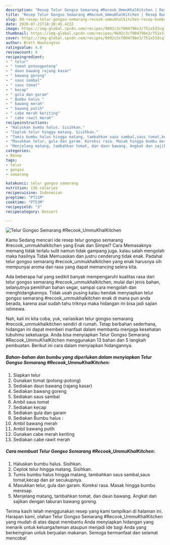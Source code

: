 ```yaml
---
description: "Resep Telur Gongso Semarang #Recook_UmmuKhalKitchen | Resep Bumbu Telur Gongso Semarang #Recook_UmmuKhalKitchen Yang Sedap"
title: "Resep Telur Gongso Semarang #Recook_UmmuKhalKitchen | Resep Bumbu Telur Gongso Semarang #Recook_UmmuKhalKitchen Yang Sedap"
slug: 99-resep-telur-gongso-semarang-recook-ummukhalkitchen-resep-bumbu-telur-gongso-semarang-recook-ummukhalkitchen-yang-sedap
date: 2020-07-21T18:30:45.422Z
image: https://img-global.cpcdn.com/recipes/9692c3cf004796e3/751x532cq70/telur-gongso-semarang-recook_ummukhalkitchen-foto-resep-utama.jpg
thumbnail: https://img-global.cpcdn.com/recipes/9692c3cf004796e3/751x532cq70/telur-gongso-semarang-recook_ummukhalkitchen-foto-resep-utama.jpg
cover: https://img-global.cpcdn.com/recipes/9692c3cf004796e3/751x532cq70/telur-gongso-semarang-recook_ummukhalkitchen-foto-resep-utama.jpg
author: Brett Washington
ratingvalue: 4.8
reviewcount: 4
recipeingredient:
- " telur"
- " tomat potongpotong"
- " daun bawang rajang kasar"
- " bawang goreng"
- " saus sambal"
- " saus tomat"
- " kecap"
- " gula dan garam"
- " Bumbu halus "
- " bawang merah"
- " bawang putih"
- " cabe merah keriting"
- " cabe rawit merah"
recipeinstructions:
- "Haluskan bumbu halus. Sisihkan."
- "Ceplok telur hingga matang. Sisihkan."
- "Tumis bumbu halus hingga matang, tambahkan saus sambal,saus tomat,kecap dan air secukupnya."
- "Masukkan telur, gula dan garam. Koreksi rasa. Masak hingga bumbu meresap."
- "Menjelang matang, tambahkan tomat, dan daun bawang. Angkat dan sajikan dengan taburan bawang goreng."
categories:
- Resep
tags:
- telur
- gongso
- semarang

katakunci: telur gongso semarang 
nutrition: 136 calories
recipecuisine: Indonesian
preptime: "PT21M"
cooktime: "PT53M"
recipeyield: "3"
recipecategory: Dessert

---
```



![Telur Gongso Semarang #Recook_UmmuKhalKitchen](https://img-global.cpcdn.com/recipes/9692c3cf004796e3/751x532cq70/telur-gongso-semarang-recook_ummukhalkitchen-foto-resep-utama.jpg)

Kamu Sedang mencari ide resep telur gongso semarang #recook_ummukhalkitchen yang Enak dan Simpel? Cara Memasaknya memang tidak terlalu sulit namun tidak gampang juga. kalau salah mengolah maka hasilnya Tidak Memuaskan dan justru cenderung tidak enak. Padahal telur gongso semarang #recook_ummukhalkitchen yang enak harusnya sih mempunyai aroma dan rasa yang dapat memancing selera kita.

Ada beberapa hal yang sedikit banyak mempengaruhi kualitas rasa dari telur gongso semarang #recook_ummukhalkitchen, mulai dari jenis bahan, selanjutnya pemilihan bahan segar, sampai cara mengolah dan menghidangkannya. Tidak usah pusing kalau hendak menyiapkan telur gongso semarang #recook_ummukhalkitchen enak di mana pun anda berada, karena asal sudah tahu triknya maka hidangan ini bisa jadi sajian istimewa.




Nah, kali ini kita coba, yuk, variasikan telur gongso semarang #recook_ummukhalkitchen sendiri di rumah. Tetap berbahan sederhana, hidangan ini dapat memberi manfaat dalam membantu menjaga kesehatan tubuhmu sekeluarga. Anda bisa menyiapkan Telur Gongso Semarang #Recook_UmmuKhalKitchen menggunakan 13 bahan dan 5 langkah pembuatan. Berikut ini cara dalam menyiapkan hidangannya.

<!--inarticleads1-->

##### Bahan-bahan dan bumbu yang diperlukan dalam menyiapkan Telur Gongso Semarang #Recook_UmmuKhalKitchen:

1. Siapkan  telur
1. Gunakan  tomat (potong-potong)
1. Sediakan  daun bawang (rajang kasar)
1. Sediakan  bawang goreng
1. Sediakan  saus sambal
1. Ambil  saus tomat
1. Sediakan  kecap
1. Sediakan  gula dan garam
1. Sediakan  Bumbu halus :
1. Ambil  bawang merah
1. Ambil  bawang putih
1. Gunakan  cabe merah keriting
1. Sediakan  cabe rawit merah




<!--inarticleads2-->

##### Cara membuat Telur Gongso Semarang #Recook_UmmuKhalKitchen:

1. Haluskan bumbu halus. Sisihkan.
1. Ceplok telur hingga matang. Sisihkan.
1. Tumis bumbu halus hingga matang, tambahkan saus sambal,saus tomat,kecap dan air secukupnya.
1. Masukkan telur, gula dan garam. Koreksi rasa. Masak hingga bumbu meresap.
1. Menjelang matang, tambahkan tomat, dan daun bawang. Angkat dan sajikan dengan taburan bawang goreng.




Terima kasih telah menggunakan resep yang kami tampilkan di halaman ini. Harapan kami, olahan Telur Gongso Semarang #Recook_UmmuKhalKitchen yang mudah di atas dapat membantu Anda menyiapkan hidangan yang menarik untuk keluarga/teman ataupun menjadi ide bagi Anda yang berkeinginan untuk berjualan makanan. Semoga bermanfaat dan selamat mencoba!
